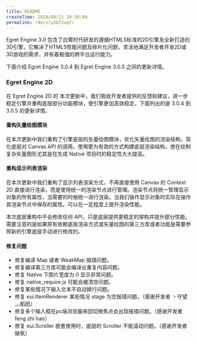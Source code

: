 ```yaml
---
title: README
createTime: 2024/09/11 10:50:04
permalink: /docs/y5bf2aqf/
---
```

Egret Engine 3.0 包含了白鹭时代研发的遵循HTML5标准的2D引擎及全新打造的3D引擎，它解决了HTML5性能问题及碎片化问题，灵活地满足开发者开发2D或3D游戏的需求，并有着极强的跨平台运行能力。

下面介绍 Egret Engine 3.0.4 到 Egret Engine 3.0.5 之间的更新详情。

### Egret Engine 2D 

在 Egret Engine 2D 的 本次更新中，我们吸收开发者提供的反馈和建议，进一步稳定引擎并重构底层部分功能模块，使引擎更加高效稳定。下面列出的是 3.0.4 到 3.0.5 的更新详情。

#### 重构矢量绘图模块

在本次更新中我们重构了引擎底层的矢量绘图模块，优化矢量绘图的渲染结构，简化底层对 Canvas API 的调用。使用更为有效的方式构建底层渲染结构，使在绘制复杂矢量图形尤其是在生成 Native 项目时的稳定性大大提高。 

#### 重构显示列表渲染

在本次更新中我们重构了显示列表渲染方式，不再直接使用 Canvas 的 Context 2D 直接进行渲染，而是使用统一的渲染节点进行管理。渲染节点将统一管理显示对象的所有属性，当需要的时候统一进行渲染。当我们操作显示对象时实际在操作其渲染节点中保存的属性。可以在一定程度上提升渲染性能。

本次底层重构中不会修改任何 API，只是底层提供更稳定的架构并提升部分性能。需要注意的是如果原有依赖底层渲染方式或矢量绘图的第三方库或者功能是需要参照新的引擎底层手动进行修改的。

#### 修复问题

* 修复编译 Map 或者 WeakMap 报错问题。
* 修复编译第三方库可能会编译出重复内容问题。
* 修复 Native 下图片宽度为 0 显示异常问题。
* 修复 native_require.js 可能会被清空问题。
* 修复某些情况下输入文本不自动换行问题。
* 修复 eui.ItemRenderer 某些情况 stage 为空报错问题。（感谢开发者 丶守望灬稻田）
* 修复多个输入框在pc端浏览器来回切换焦点会出现报错问题。（感谢开发者 feng zhi hao）
* 修复 eui.Scroller 嵌套使用时，底层的 Scroller 不能滚动问题。（感谢开发者 缺氧）


